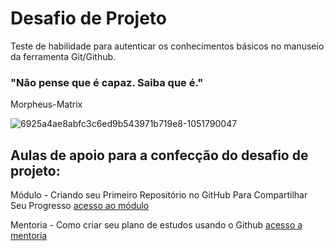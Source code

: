 # Desafio de Projeto

Teste de habilidade para autenticar os conhecimentos básicos no manuseio da ferramenta Git/Github.


### "Não pense que é capaz. Saiba que é."
Morpheus-Matrix

![6925a4ae8abfc3c6ed9b543971b719e8-1051790047](https://user-images.githubusercontent.com/115380248/194971980-bdf0416a-ff26-48ed-b76e-5ff33e672af0.jpeg)


## Aulas de apoio para a confecção do desafio de projeto:

Módulo - Criando seu Primeiro Repositório no GitHub Para Compartilhar Seu Progresso [acesso ao módulo](https://web.dio.me/project/criando-seu-primeiro-repositorio-no-github-para-compartilhar-seu-progresso/learning/a6e285fa-b9a0-4bc2-8353-7b729dabcf0c?back=/track/potencia-tech-powered-ifood-java-beginners&tab=undefined&moduleId=undefined)

Mentoria - Como criar seu plano de estudos usando o Github [acesso a mentoria](https://www.youtube.com/watch?v=tc5Jv9iexVM)



